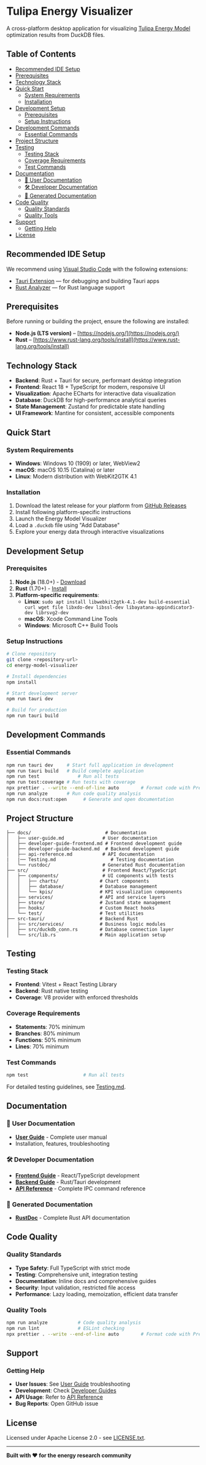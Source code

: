 # Tulipa Energy Visualizer

A cross-platform desktop application for visualizing [Tulipa Energy Model](https://tulipaenergy.github.io/TulipaEnergyModel.jl/dev/) optimization results from DuckDB files.

## Table of Contents

- [Recommended IDE Setup](#recommended-ide-setup)
- [Prerequisites](#prerequisites)
- [Technology Stack](#technology-stack)
- [Quick Start](#quick-start)
  - [System Requirements](#system-requirements)
  - [Installation](#installation)
- [Development Setup](#development-setup)
  - [Prerequisites](#prerequisites-1)
  - [Setup Instructions](#setup-instructions)
- [Development Commands](#development-commands)
  - [Essential Commands](#essential-commands)
- [Project Structure](#project-structure)
- [Testing](#testing)
  - [Testing Stack](#testing-stack)
  - [Coverage Requirements](#coverage-requirements)
  - [Test Commands](#test-commands)
- [Documentation](#documentation)
  - [📖 User Documentation](#-user-documentation)
  - [🛠️ Developer Documentation](#️-developer-documentation)
  - [🔧 Generated Documentation](#-generated-documentation)
- [Code Quality](#code-quality)
  - [Quality Standards](#quality-standards)
  - [Quality Tools](#quality-tools)
- [Support](#support)
  - [Getting Help](#getting-help)
- [License](#license)

## Recommended IDE Setup

We recommend using [Visual Studio Code](https://code.visualstudio.com/) with the following extensions:

- [Tauri Extension](https://marketplace.visualstudio.com/items?itemName=tauri-apps.tauri-vscode) — for debugging and building Tauri apps
- [Rust Analyzer](https://marketplace.visualstudio.com/items?itemName=rust-lang.rust-analyzer) — for Rust language support

## Prerequisites

Before running or building the project, ensure the following are installed:

- **Node.js (LTS version)** – [https://nodejs.org/](https://nodejs.org/)
- **Rust** – [https://www.rust-lang.org/tools/install](https://www.rust-lang.org/tools/install)

## Technology Stack

- **Backend**: Rust + Tauri for secure, performant desktop integration
- **Frontend**: React 18 + TypeScript for modern, responsive UI
- **Visualization**: Apache ECharts for interactive data visualization
- **Database**: DuckDB for high-performance analytical queries
- **State Management**: Zustand for predictable state handling
- **UI Framework**: Mantine for consistent, accessible components

## Quick Start

### System Requirements

- **Windows**: Windows 10 (1909) or later, WebView2
- **macOS**: macOS 10.15 (Catalina) or later
- **Linux**: Modern distribution with WebKit2GTK 4.1

### Installation

1. Download the latest release for your platform from [GitHub Releases](../../releases)
2. Install following platform-specific instructions
3. Launch the Energy Model Visualizer
4. Load a `.duckdb` file using "Add Database"
5. Explore your energy data through interactive visualizations

## Development Setup

### Prerequisites

1. **Node.js** (18.0+) - [Download](https://nodejs.org/)
2. **Rust** (1.70+) - [Install](https://www.rust-lang.org/tools/install)
3. **Platform-specific requirements**:
   - **Linux**: `sudo apt install libwebkit2gtk-4.1-dev build-essential curl wget file libxdo-dev libssl-dev libayatana-appindicator3-dev librsvg2-dev`
   - **macOS**: Xcode Command Line Tools
   - **Windows**: Microsoft C++ Build Tools

### Setup Instructions

```bash
# Clone repository
git clone <repository-url>
cd energy-model-visualizer

# Install dependencies
npm install

# Start development server
npm run tauri dev

# Build for production
npm run tauri build
```

## Development Commands

### Essential Commands

```bash
npm run tauri dev     # Start full application in development
npm run tauri build   # Build complete application
npm run test              # Run all tests
npm run test:coverage # Run tests with coverage
npx prettier . --write --end-of-line auto        # Format code with Prettier
npm run analyze       # Run code quality analysis
npm run docs:rust:open      # Generate and open documentation
```

## Project Structure

```
├── docs/                           # Documentation
│   ├── user-guide.md              # User documentation
│   ├── developer-guide-frontend.md # Frontend development guide
│   ├── developer-guide-backend.md  # Backend development guide
│   ├── api-reference.md           # API documentation
|   |── Testing.md                    # Testing documentation
│   └── rustdoc/                   # Generated Rust documentation
├── src/                           # Frontend React/TypeScript
│   ├── components/                # UI components with tests
│   │   ├── charts/               # Chart components
│   │   ├── database/             # Database management
│   │   └── kpis/                 # KPI visualization components
│   ├── services/                 # API and service layers
│   ├── store/                    # Zustand state management
│   ├── hooks/                    # Custom React hooks
│   └── test/                     # Test utilities
├── src-tauri/                    # Backend Rust
│   ├── src/services/             # Business logic modules
│   ├── src/duckdb_conn.rs        # Database connection layer
│   └── src/lib.rs                # Main application setup
```

## Testing

### Testing Stack

- **Frontend**: Vitest + React Testing Library
- **Backend**: Rust native testing
- **Coverage**: V8 provider with enforced thresholds

### Coverage Requirements

- **Statements**: 70% minimum
- **Branches**: 80% minimum
- **Functions**: 50% minimum
- **Lines**: 70% minimum

### Test Commands

```bash
npm test                    # Run all tests
```

For detailed testing guidelines, see [Testing.md](docs/Testing.md).

## Documentation

### 📖 **User Documentation**

- **[User Guide](docs/user-guide.md)** - Complete user manual
- Installation, features, troubleshooting

### 🛠️ **Developer Documentation**

- **[Frontend Guide](docs/developer-guide-frontend.md)** - React/TypeScript development
- **[Backend Guide](docs/developer-guide-backend.md)** - Rust/Tauri development
- **[API Reference](docs/api-reference.md)** - Complete IPC command reference

### 🔧 **Generated Documentation**

- **[RustDoc](docs/rustdoc/tauri_app_lib/index.html)** - Complete Rust API documentation

## Code Quality

### Quality Standards

- **Type Safety**: Full TypeScript with strict mode
- **Testing**: Comprehensive unit, integration testing
- **Documentation**: Inline docs and comprehensive guides
- **Security**: Input validation, restricted file access
- **Performance**: Lazy loading, memoization, efficient data transfer

### Quality Tools

```bash
npm run analyze           # Code quality analysis
npm run lint              # ESLint checking
npx prettier . --write --end-of-line auto        # Format code with Prettier
```

## Support

### Getting Help

- **User Issues**: See [User Guide](docs/user-guide.md) troubleshooting
- **Development**: Check [Developer Guides](docs/)
- **API Usage**: Refer to [API Reference](docs/api-reference.md)
- **Bug Reports**: Open GitHub issue

## License

Licensed under Apache License 2.0 - see [LICENSE.txt](LICENSE.txt).

---

**Built with ❤️ for the energy research community**
